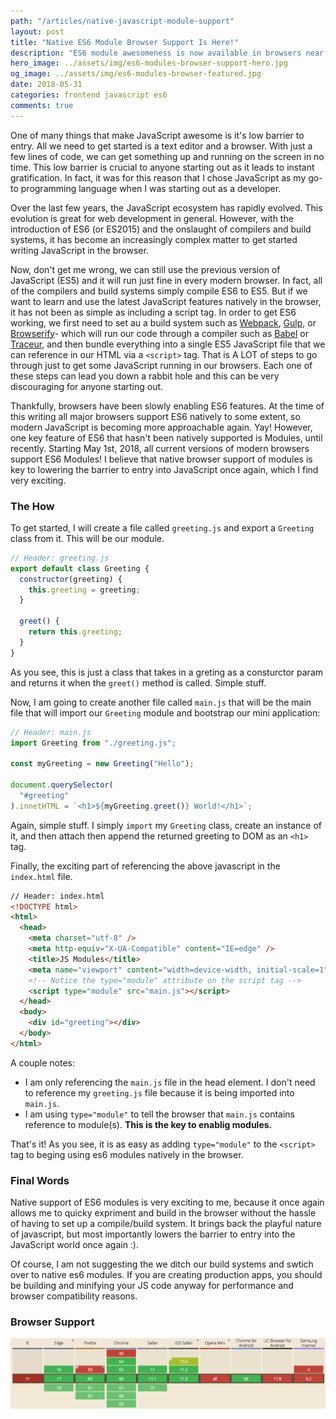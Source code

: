 ```yaml
---
path: "/articles/native-javascript-module-support"
layout: post
title: "Native ES6 Module Browser Support Is Here!"
description: "ES6 module awesomeness is now available in browsers near you."
hero_image: ../assets/img/es6-modules-browser-support-hero.jpg
og_image: ../assets/img/es6-modules-browser-featured.jpg
date: 2018-05-31
categories: frontend javascript es6
comments: true
---
```


One of many things that make JavaScript awesome is it's low barrier to entry. All we need to get started is a text editor and a browser. With just a few lines of code, we can get something up and running on the screen in no time. This low barrier is crucial to anyone starting out as it leads to instant gratification. In fact, it was for this reason that I chose JavaScript as my go-to programming language when I was starting out as a developer.

Over the last few years, the JavaScript ecosystem has rapidly evolved. This evolution is great for web development in general. However, with the introduction of ES6 (or ES2015) and the onslaught of compilers and build systems, it has become an increasingly complex matter to get started writing JavaScript in the browser.

Now, don't get me wrong, we can still use the previous version of JavaScript (ES5) and it will run just fine in every modern browser. In fact, all of the compilers and build systems simply compile ES6 to ES5. But if we want to learn and use the latest JavaScript features natively in the browser, it has not been as simple as including a script tag. In order to get ES6 working, we first need to set au a build system such as [Webpack](https://webpack.js.org/), [Gulp](https://gulpjs.com/), or [Browserify](http://browserify.org/)- which will run our code through a compiler such as [Babel](https://babeljs.io/) or [Traceur](https://github.com/google/traceur-compiler), and then bundle everything into a single ES5 JavaScript file that we can reference in our HTML via a `<script>` tag. That is A LOT of steps to go through just to get some JavaScript running in our browsers. Each one of these steps can lead you down a rabbit hole and this can be very discouraging for anyone starting out.

Thankfully, browsers have been slowly enabling ES6 features. At the time of this writing all major browsers support ES6 natively to some extent, so modern JavaScript is becoming more approachable again. Yay! However, one key feature of ES6 that hasn't been natively supported is Modules, until recently. Starting May 1st, 2018, all current versions of modern browsers support ES6 Modules! I believe that native browser support of modules is key to lowering the barrier to entry into JavaScript once again, which I find very exciting.

### The How

To get started, I will create a file called `greeting.js` and export a `Greeting` class from it. This will be our module.



```javascript
// Header: greeting.js
export default class Greeting {
  constructor(greeting) {
    this.greeting = greeting;
  }

  greet() {
    return this.greeting;
  }
}
```

As you see, this is just a class that takes in a greting as a consturctor param and returns it when the `greet()` method is called. Simple stuff.

Now, I am going to create another file called `main.js` that will be the main file that will import our `Greeting` module and bootstrap our mini application:


```javascript
// Header: main.js
import Greeting from "./greeting.js";

const myGreeting = new Greeting("Hello");

document.querySelector(
  "#greeting"
).innetHTML = `<h1>${myGreeting.greet()} World!</h1>`;
```

Again, simple stuff. I simply `import` my `Greeting` class, create an instance of it, and then attach then append the returned greeting to DOM as an `<h1>` tag.

Finally, the exciting part of referencing the above javascript in the `index.html` file.


```html
// Header: index.html
<!DOCTYPE html>
<html>
  <head>
    <meta charset="utf-8" />
    <meta http-equiv="X-UA-Compatible" content="IE=edge" />
    <title>JS Modules</title>
    <meta name="viewport" content="width=device-width, initial-scale=1" />
    <!-- Notice the type="module" attribute on the script tag -->
    <script type="module" src="main.js"></script>
  </head>
  <body>
    <div id="greeting"></div>
  </body>
</html>
```

A couple notes:

- I am only referencing the `main.js` file in the head element. I don't need to reference my `greeting.js` file because it is being imported into `main.js`.
- I am using `type="module"` to tell the browser that `main.js` contains reference to module(s). **This is the key to enablig modules.**

That's it! As you see, it is as easy as adding `type="module"` to the `<script>` tag to beging using es6 modules natively in the browser.

### Final Words

Native support of ES6 modules is very exciting to me, because it once again allows me to quicky expriment and build in the browser without the hassle of having to set up a compile/build system. It brings back the playful nature of javascript, but most importantly lowers the barrier to entry into the JavaScript world once again :).

Of course, I am not suggesting the we ditch our build systems and swtich over to native es6 modules. If you are creating production apps, you should be building and minifying your JS code anyway for performance and browser compatibility reasons.

### Browser Support

![ES6 Modules Browser Support](../assets/img/es6-modules-browser-support.png "ES6 Modules Browser Support")

<!-- ![ES6 Modules Browser Support](../assets/img/es6-modules-browser-support-hero.jpg "ES6 Modules Browser Support") -->
